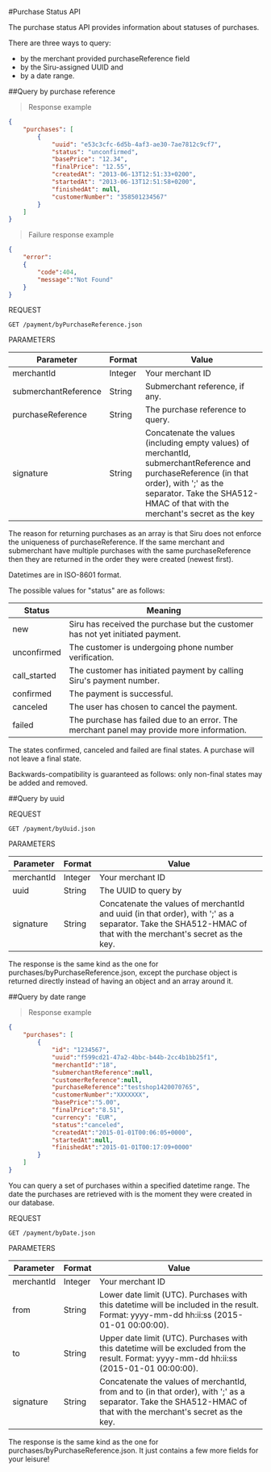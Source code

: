 #Purchase Status API

The purchase status API provides information about statuses of purchases.

There are three ways to query:

*   by the merchant provided purchaseReference field
*   by the Siru-assigned UUID and
*   by a date range.

##Query by purchase reference

> Response example

```json
{
	"purchases": [
		{
			"uuid": "e53c3cfc-6d5b-4af3-ae30-7ae7812c9cf7",
			"status": "unconfirmed",
			"basePrice": "12.34",
			"finalPrice": "12.55",
			"createdAt": "2013-06-13T12:51:33+0200",
			"startedAt": "2013-06-13T12:51:58+0200",
			"finishedAt": null,
			"customerNumber": "358501234567"
		}
	]
}
```

> Failure response example

```json
{
	"error":
	{
		"code":404,
		"message":"Not Found"
	}
}
```

REQUEST

`GET /payment/byPurchaseReference.json`

PARAMETERS

Parameter|Format|Value
--|--|--
merchantId|Integer|Your merchant ID
submerchantReference|String|Submerchant reference, if any.
purchaseReference|String|The purchase reference to query.
signature|String|Concatenate the values (including empty values) of merchantId, submerchantReference and purchaseReference (in that order), with ';' as the separator. Take the SHA512-HMAC of that with the merchant's secret as the key

The reason for returning purchases as an array is that Siru does not enforce the uniqueness of purchaseReference. If the same merchant and submerchant have multiple purchases with the same purchaseReference then they are returned in the order they were created (newest first).

Datetimes are in ISO-8601 format.

The possible values for "status" are as follows:

Status|Meaning
--|--
new|Siru has received the purchase but the customer has not yet initiated payment.
unconfirmed|The customer is undergoing phone number verification.
call_started|The customer has initiated payment by calling Siru's payment number.
confirmed|The payment is successful.
canceled|The user has chosen to cancel the payment.
failed|The purchase has failed due to an error. The merchant panel may provide more information.

The states confirmed, canceled and failed are final states. A purchase will not leave a final state.

Backwards-compatibility is guaranteed as follows: only non-final states may be added and removed.

##Query by uuid

REQUEST

`GET /payment/byUuid.json`

PARAMETERS

Parameter|Format|Value
--|--|--
merchantId|Integer|Your merchant ID
uuid|String|The UUID to query by
signature|String|Concatenate the values of merchantId and uuid (in that order), with ';' as a separator. Take the SHA512-HMAC of that with the merchant's secret as the key.

The response is the same kind as the one for purchases/byPurchaseReference.json, except the purchase object is returned directly instead of having an object and an array around it.

##Query by date range

> Response example

```json
{
	"purchases": [
		{
			"id": "1234567",
			"uuid":"f599cd21-47a2-4bbc-b44b-2cc4b1bb25f1",
			"merchantId":"18",
			"submerchantReference":null,
			"customerReference":null,
			"purchaseReference":"testshop1420070765",
			"customerNumber":"XXXXXXX",
			"basePrice":"5.00",
			"finalPrice":"8.51",
			"currency": "EUR",
			"status":"canceled",
			"createdAt":"2015-01-01T00:06:05+0000",
			"startedAt":null,
			"finishedAt":"2015-01-01T00:17:09+0000"
		}
	]
}

```

You can query a set of purchases within a specified datetime range. The date the purchases are retrieved with is the moment they were created in our database.

REQUEST

`GET /payment/byDate.json`

PARAMETERS

Parameter|Format|Value
--|--|--
merchantId|Integer|Your merchant ID
from|String|Lower date limit (UTC). Purchases with this datetime will be included in the result. Format: yyyy-mm-dd hh:ii:ss (2015-01-01 00:00:00).
to|String|Upper date limit (UTC). Purchases with this datetime will be excluded from the result. Format: yyyy-mm-dd hh:ii:ss (2015-01-01 00:00:00).
signature|String|Concatenate the values of merchantId, from and to (in that order), with ';' as a separator. Take the SHA512-HMAC of that with the merchant's secret as the key.

The response is the same kind as the one for purchases/byPurchaseReference.json. It just contains a few more fields for your leisure!
